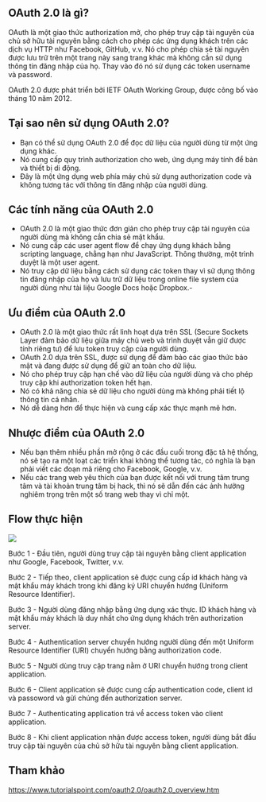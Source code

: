 ## OAuth 2.0 là gì?

OAuth là một giao thức authorization mở, cho phép truy cập tài nguyên của chủ sở hữu tài nguyên bằng cách cho phép các ứng dụng khách trên các dịch vụ HTTP như Facebook, GitHub, v.v. Nó cho phép chia sẻ tài nguyên được lưu trữ trên một trang này sang trang khác mà không cần sử dụng thông tin đăng nhập của họ. Thay vào đó nó sử dụng các token username và password.

OAuth 2.0 được phát triển bởi IETF OAuth Working Group, được công bố vào tháng 10 năm 2012.

## Tại sao nên sử dụng OAuth 2.0?

- Bạn có thể sử dụng OAuth 2.0 để đọc dữ liệu của người dùng từ một ứng dụng khác.
- Nó cung cấp quy trình authorization cho web, ứng dụng máy tính để bàn và thiết bị di động.
- Đây là một ứng dụng web phía máy chủ sử dụng authorization code và không tương tác với thông tin đăng nhập của người dùng.

## Các tính năng của OAuth 2.0

- OAuth 2.0 là một giao thức đơn giản cho phép truy cập tài nguyên của người dùng mà không cần chia sẻ mật khẩu.
- Nó cung cấp các user agent flow để chạy ứng dụng khách bằng scripting language, chẳng hạn như JavaScript. Thông thường, một trình duyệt là một user agent.
- Nó truy cập dữ liệu bằng cách sử dụng các token thay vì sử dụng thông tin đăng nhập của họ và lưu trữ dữ liệu trong online file system của người dùng như tài liệu Google Docs hoặc Dropbox.-

## Ưu điểm của OAuth 2.0

- OAuth 2.0 là một giao thức rất linh hoạt dựa trên SSL (Secure Sockets Layer đảm bảo dữ liệu giữa máy chủ web và trình duyệt vẫn giữ được tính riêng tư) để lưu token truy cập của người dùng.
- OAuth 2.0 dựa trên SSL, được sử dụng để đảm bảo các giao thức bảo mật và đang được sử dụng để giữ an toàn cho dữ liệu.
- Nó cho phép truy cập hạn chế vào dữ liệu của người dùng và cho phép truy cập khi authorization token hết hạn.
- Nó có khả năng chia sẻ dữ liệu cho người dùng mà không phải tiết lộ thông tin cá nhân.
- Nó dễ dàng hơn để thực hiện và cung cấp xác thực mạnh mẽ hơn.

## Nhược điểm của OAuth 2.0

- Nếu bạn thêm nhiều phần mở rộng ở các đầu cuối trong đặc tả hệ thống, nó sẽ tạo ra một loạt các triển khai không thể tương tác, có nghĩa là bạn phải viết các đoạn mã riêng cho Facebook, Google, v.v.
- Nếu các trang web yêu thích của bạn được kết nối với trung tâm trung tâm và tài khoản trung tâm bị hack, thì nó sẽ dẫn đến các ảnh hưởng nghiêm trọng trên một số trang web thay vì chỉ một.

## Flow thực hiện

![](https://images.viblo.asia/16878a7c-e6db-4f2f-ba88-35b99e57b2e0.jpg)

Bước 1 - Đầu tiên, người dùng truy cập tài nguyên bằng client application như Google, Facebook, Twitter, v.v.

Bước 2 - Tiếp theo, client application sẽ được cung cấp id khách hàng và mật khẩu máy khách trong khi đăng ký URI chuyển hướng (Uniform Resource Identifier).

Bước 3 - Người dùng đăng nhập bằng ứng dụng xác thực. ID khách hàng và mật khẩu máy khách là duy nhất cho ứng dụng khách trên authorization server.

Bước 4 - Authentication server chuyển hướng người dùng đến một Uniform Resource Identifier (URI) chuyển hướng bằng authorization code.

Bước 5 - Người dùng truy cập trang nằm ở URI chuyển hướng trong client application.

Bước 6 - Client application sẽ được cung cấp authentication code, client id và passoword và gửi chúng đến authorization server.

Bước 7 - Authenticating application trả về access token vào client application.

Bước 8 - Khi client application nhận được access token, người dùng bắt đầu truy cập tài nguyên của chủ sở hữu tài nguyên bằng client application.

## Tham khảo

https://www.tutorialspoint.com/oauth2.0/oauth2.0_overview.htm